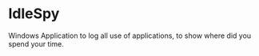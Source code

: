 # IdleSpy
Windows Application to log all use of applications, to show where did you spend your time.
